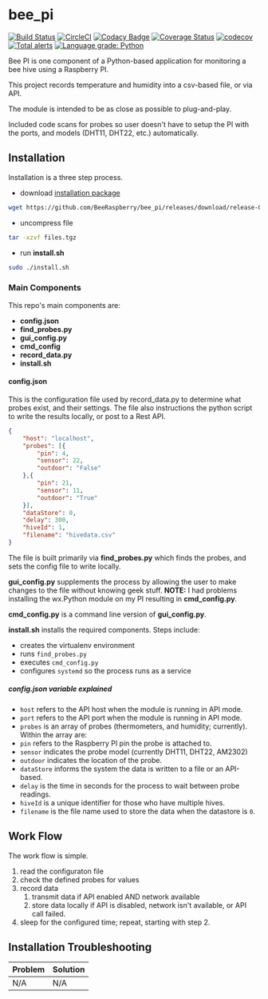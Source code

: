 # bee_pi
[![Build Status](https://travis-ci.org/BeeRaspberry/bee_pi.svg?branch=master)](https://travis-ci.org/BeeRaspberry/bee_pi)
[![CircleCI](https://circleci.com/gh/BeeRaspberry/bee_pi.svg?style=svg)](https://circleci.com/gh/BeeRaspberry/bee_pi)
[![Codacy Badge](https://api.codacy.com/project/badge/Grade/0dd7ae717fb34eebaae1fd65b40ae881)](https://app.codacy.com/app/erikdeirdre/bee_pi?utm_source=github.com&utm_medium=referral&utm_content=BeeRaspberry/bee_pi&utm_campaign=Badge_Grade_Dashboard)
[![Coverage Status](https://coveralls.io/repos/github/BeeRaspberry/bee_pi/badge.svg)](https://coveralls.io/github/BeeRaspberry/bee_pi)
[![codecov](https://codecov.io/gh/BeeRaspberry/bee_pi/branch/master/graph/badge.svg)](https://codecov.io/gh/BeeRaspberry/bee_pi)
[![Total alerts](https://img.shields.io/lgtm/alerts/g/BeeRaspberry/bee_pi.svg?logo=lgtm&logoWidth=18)](https://lgtm.com/projects/g/BeeRaspberry/bee_pi/alerts/)
[![Language grade: Python](https://img.shields.io/lgtm/grade/python/g/BeeRaspberry/bee_pi.svg?logo=lgtm&logoWidth=18)](https://lgtm.com/projects/g/BeeRaspberry/bee_pi/context:python)

Bee PI is one component of a Python-based application for monitoring a bee hive using a Raspberry PI.

This project records temperature and humidity into a csv-based file, or via API. 

The module is intended to be as close as possible to plug-and-play. 

Included code scans for probes so user doesn't have to setup the PI with the ports, and models (DHT11, DHT22, etc.) automatically.

## Installation
Installation is a three step process.

-   download [installation package](../../releases/download/release-0.1/files.tgz)
```bash
wget https://github.com/BeeRaspberry/bee_pi/releases/download/release-0.1/files.tgz
```
-   uncompress file
```bash
tar -xzvf files.tgz
```
-   run **install.sh**
```bash
sudo ./install.sh
```

### Main Components

This repo's main components are:
-   **config.json**
-   **find_probes.py**
-   **gui_config.py**
-   **cmd_config**
-   **record_data.py**
-   **install.sh**

#### config.json

This is the configuration file used by record_data.py to determine what probes exist, and their settings. The file also instructions the python script to write the results locally, or post to a Rest API.

```json
{
	"host": "localhost",
	"probes": [{
		"pin": 4,
		"sensor": 22,
		"outdoor": "False"
	},{
		"pin": 21,
		"sensor": 11,
		"outdoor": "True"	
	}],
	"dataStore": 0,
	"delay": 300,
	"hiveId": 1,
	"filename": "hivedata.csv"
}
```
The file is built primarily via **find_probes.py** which finds the probes, and sets the config file to write locally.

**gui_config.py** supplements the process by allowing the user to make changes to the file without knowing geek stuff. **NOTE:** I had problems installing the wx.Python module on my PI resulting in **cmd_config.py**.

**cmd_config.py** is a command line version of **gui_config.py**.

**install.sh** installs the required components. Steps include:
-   creates the virtualenv environment
-   runs `find_probes.py`
-   executes `cmd_config.py`
-   configures `systemd` so the process runs as a service
 
##### config.json variable explained
-   `host` refers to the API host when the module is running in API mode.
-   `port` refers to the API port when the module is running in API mode.
-   `probes` is an array of probes (thermometers, and humidity; currently). Within the array are:
  -   `pin` refers to the Raspberry PI pin the probe is attached to.
  -   `sensor` indicates the probe model (currently DHT11, DHT22, AM2302)
  -   `outdoor` indicates the location of the probe.
- `dataStore` informs the system the data is written to a file or an API-based.
- `delay` is the time in seconds for the process to wait between probe readings.
- `hiveId` is a unique identifier for those who have multiple hives.
- `filename` is the file name used to store the data when the datastore is `0`.

## Work Flow
The work flow is simple.
1. read the configuraton file
2. check the defined probes for values
3. record data
   1. transmit data if API enabled AND network available
   2. store data locally if API is disabled, network isn't available, or API call failed.
4. sleep for the configured time; repeat, starting with step 2.

## Installation Troubleshooting

| Problem | Solution
| --- | ---
| N/A | N/A
